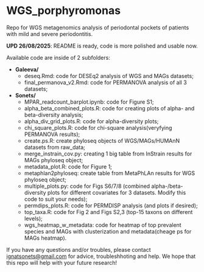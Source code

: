 # WGS_porphyromonas

Repo for WGS metagenomics analysis of periodontal pockets of patients with mild and severe periodontitis.

**UPD 26/08/2025**: README is ready, code is more polished and usable now.

Available code are inside of 2 subfolders:

- **Galeeva/**
    + deseq.Rmd: code for DESEq2 analysis of WGS and MAGs datasets;
    + final_permanova_v2.Rmd: code for PERMANOVA analysis of all 3 datasets;
- **Sonets/**
    + MPAR_readcount_barplot.ipynb: code for Figure S1;
    + alpha_beta_combined_plots.R: code for creating plots of alpha- and beta-diversity analysis;
    + alpha_div_grid_plots.R: code for alpha-diversity plots;
    + chi_square_plots.R: code for chi-square analysis(veryfying PERMANOVA results);
    + create.ps.R: create phyloseq objects of WGS/MAGs/HUMAnN datasets from raw_data;
    + merge_instrain_cov.py: creating 1 big table from InStrain results for MAGs phyloseq object;
    + metadata_plot.R: code for Figure 1;
    + metaphlan2phyloseq: create table from MetaPhLAn results for WGS phyloseq object;
    + multiple_plots.py: code for Figs S6/7/8 (combined alpha-/beta-diversity plots for different covariates for 3 datasets. Modify this code to suit your needs);
    + permdips_plots.R: code for PERMDISP analysis (and plots if desired);
    + top_taxa.R: code for Fig 2 and Figs S2,3 (top-15 taxons on different levels);
    + wgs_heatmap_w_metadata: code for heatmap of top prevalent species and MAGs with clusterization and metadata(cheage ps for MAGs heatmap).

If you have any questions and/or troubles, please contact ignatsonets@gmail.com for advice, troubleshhoting and help. We hope that this repo will help with your future research!
       
